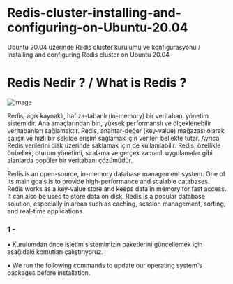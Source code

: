 # Redis-cluster-installing-and-configuring-on-Ubuntu-20.04
Ubuntu 20.04 üzerinde Redis cluster kurulumu ve konfigürasyonu / Installing and configuring Redis cluster on Ubuntu 20.04
# Redis Nedir ? / What is Redis ? 
![image](https://user-images.githubusercontent.com/93924485/225926085-9bdce1db-27c4-43e6-919c-8292a70f4f88.png)

Redis, açık kaynaklı, hafıza-tabanlı (in-memory) bir veritabanı yönetim sistemidir. Ana amaçlarından biri, yüksek performanslı ve ölçeklenebilir veritabanları sağlamaktır. Redis, anahtar-değer (key-value) mağazası olarak çalışır ve hızlı bir şekilde erişim sağlamak için verileri bellekte tutar. Ayrıca, Redis verilerini disk üzerinde saklamak için de kullanılabilir. Redis, özellikle önbellek, oturum yönetimi, sıralama ve gerçek zamanlı uygulamalar gibi alanlarda popüler bir veritabanı çözümüdür.

Redis is an open-source, in-memory database management system. One of its main goals is to provide high-performance and scalable databases. Redis works as a key-value store and keeps data in memory for fast access. It can also be used to store data on disk. Redis is a popular database solution, especially in areas such as caching, session management, sorting, and real-time applications.

### 1 -
• Kurulumdan önce işletim sistemimizin paketlerini güncellemek için aşağıdaki komutları çalıştırıyoruz. 

• We run the following commands to update our operating system's packages before installation.
